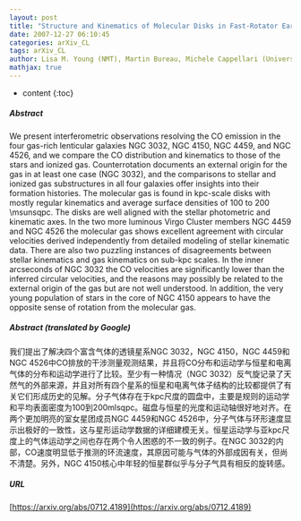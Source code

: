 ```yaml
---
layout: post
title: "Structure and Kinematics of Molecular Disks in Fast-Rotator Early-Type Galaxies"
date: 2007-12-27 06:10:45
categories: arXiv_CL
tags: arXiv_CL
author: Lisa M. Young (NMT), Martin Bureau, Michele Cappellari (University of Oxford)
mathjax: true
---
```


* content
{:toc}

##### Abstract
We present interferometric observations resolving the CO emission in the four gas-rich lenticular galaxies NGC 3032, NGC 4150, NGC 4459, and NGC 4526, and we compare the CO distribution and kinematics to those of the stars and ionized gas. Counterrotation documents an external origin for the gas in at least one case (NGC 3032), and the comparisons to stellar and ionized gas substructures in all four galaxies offer insights into their formation histories. The molecular gas is found in kpc-scale disks with mostly regular kinematics and average surface densities of 100 to 200 \msunsqpc. The disks are well aligned with the stellar photometric and kinematic axes. In the two more luminous Virgo Cluster members NGC 4459 and NGC 4526 the molecular gas shows excellent agreement with circular velocities derived independently from detailed modeling of stellar kinematic data. There are also two puzzling instances of disagreements between stellar kinematics and gas kinematics on sub-kpc scales. In the inner arcseconds of NGC 3032 the CO velocities are significantly lower than the inferred circular velocities, and the reasons may possibly be related to the external origin of the gas but are not well understood. In addition, the very young population of stars in the core of NGC 4150 appears to have the opposite sense of rotation from the molecular gas.

##### Abstract (translated by Google)
我们提出了解决四个富含气体的透镜星系NGC 3032，NGC 4150，NGC 4459和NGC 4526中CO排放的干涉测量观测结果，并且将CO分布和运动学与恒星和电离气体的分布和运动学进行了比较。至少有一种情况（NGC 3032）反气旋记录了天然气的外部来源，并且对所有四个星系的恒星和电离气体子结构的比较都提供了有关它们形成历史的见解。分子气体存在于kpc尺度的圆盘中，主要是规则的运动学和平均表面密度为100到200mlsqpc。磁盘与恒星的光度和运动轴很好地对齐。在两个更加明亮的室女星团成员NGC 4459和NGC 4526中，分子气体与环形速度显示出极好的一致性，这与星形运动学数据的详细建模无关。恒星运动学与亚kpc尺度上的气体运动学之间也存在两个令人困惑的不一致的例子。在NGC 3032的内部，CO速度明显低于推测的环流速度，其原因可能与气体的外部成因有关，但尚不清楚。另外，NGC 4150核心中年轻的恒星群似乎与分子气具有相反的旋转感。

##### URL
[https://arxiv.org/abs/0712.4189](https://arxiv.org/abs/0712.4189)


